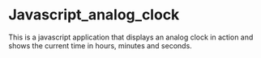 # Javascript_analog_clock
This is a javascript application that displays an analog clock in action and shows the current time in hours, minutes and seconds. 
